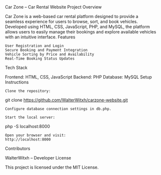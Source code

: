 Car Zone – Car Rental Website
Project Overview

Car Zone is a web-based car rental platform designed to provide a seamless experience for users to browse, sort, and book vehicles. Developed using HTML, CSS, JavaScript, PHP, and MySQL, the platform allows users to easily manage their bookings and explore available vehicles with an intuitive interface.
Features

    User Registration and Login
    Secure Booking and Payment Integration
    Vehicle Sorting by Price and Availability
    Real-Time Booking Status Updates

Tech Stack

Frontend: HTML, CSS, JavaScript
Backend: PHP
Database: MySQL
Setup Instructions

    Clone the repository:

git clone https://github.com/WalterWitxh/carzone-website.git

    Configure database connection settings in db.php.

    Start the local server:

php -S localhost:8000

    Open your browser and visit:
    http://localhost:8000

Contributors

WalterWitxh – Developer
License

This project is licensed under the MIT License.

